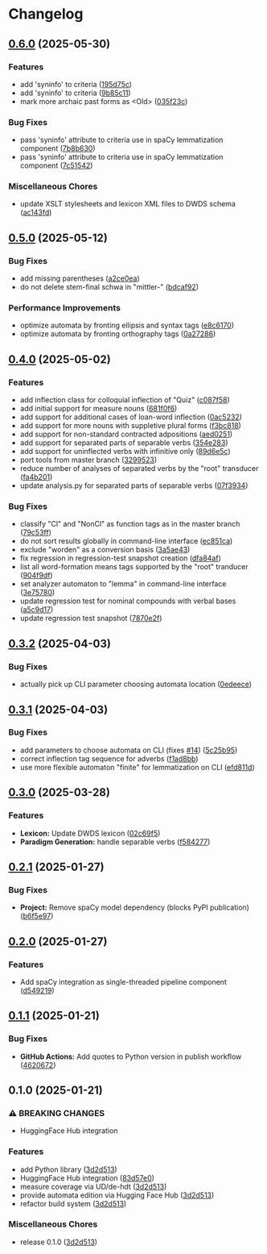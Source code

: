 # Changelog

## [0.6.0](https://github.com/zentrum-lexikographie/dwdsmor/compare/v0.5.0...v0.6.0) (2025-05-30)


### Features

* add 'syninfo' to criteria ([195d75c](https://github.com/zentrum-lexikographie/dwdsmor/commit/195d75c14e4829c8a90bef8e2851242d0d7b5be2))
* add 'syninfo' to criteria ([9b85c11](https://github.com/zentrum-lexikographie/dwdsmor/commit/9b85c11bdc97ed2ff59563dd23c12bfd20a4d2d9))
* mark more archaic past forms as &lt;Old&gt; ([035f23c](https://github.com/zentrum-lexikographie/dwdsmor/commit/035f23c048b4085787c76e2c75075574c9909931))


### Bug Fixes

* pass 'syninfo' attribute to criteria use in spaCy lemmatization component ([7b8b630](https://github.com/zentrum-lexikographie/dwdsmor/commit/7b8b630230ccc3727919ba151c9bde463355b26b))
* pass 'syninfo' attribute to criteria use in spaCy lemmatization component ([7c51542](https://github.com/zentrum-lexikographie/dwdsmor/commit/7c515427457b1d409ce3e964368c05d25730079b))


### Miscellaneous Chores

* update XSLT stylesheets and lexicon XML files to DWDS schema ([ac143fd](https://github.com/zentrum-lexikographie/dwdsmor/commit/ac143fd69f82a13dcc082a9b898cfa80ea0e09e2))

## [0.5.0](https://github.com/zentrum-lexikographie/dwdsmor/compare/v0.4.0...v0.5.0) (2025-05-12)


### Bug Fixes

* add missing parentheses ([a2ce0ea](https://github.com/zentrum-lexikographie/dwdsmor/commit/a2ce0ea77836bdbb2aa3ddc2e680ba7198306cde))
* do not delete stem-final schwa in "mittler-" ([bdcaf92](https://github.com/zentrum-lexikographie/dwdsmor/commit/bdcaf9259f7d024e6f6bf7c58514d43e963f1619))


### Performance Improvements

* optimize automata by fronting ellipsis and syntax tags ([e8c6170](https://github.com/zentrum-lexikographie/dwdsmor/commit/e8c61705de66660f72aadfe48a5d6d62d38aa595))
* optimize automata by fronting orthography tags ([0a27286](https://github.com/zentrum-lexikographie/dwdsmor/commit/0a27286267c5d81f23f3f984eda983ef3ae6b06f))

## [0.4.0](https://github.com/zentrum-lexikographie/dwdsmor/compare/v0.3.2...v0.4.0) (2025-05-02)


### Features

* add inflection class for colloquial inflection of "Quiz" ([c087f58](https://github.com/zentrum-lexikographie/dwdsmor/commit/c087f583e1d251b89f82ad78ef2098332b2fd5e2))
* add initial support for measure nouns ([681f0f6](https://github.com/zentrum-lexikographie/dwdsmor/commit/681f0f6ecbd3f491f68004971a6130bc6069804d))
* add support for additional cases of loan-word inflection ([0ac5232](https://github.com/zentrum-lexikographie/dwdsmor/commit/0ac5232796ad6197788b77086c799f6700b7c476))
* add support for more nouns with suppletive plural forms ([f3bc818](https://github.com/zentrum-lexikographie/dwdsmor/commit/f3bc8183bf9bb446f54d28f975fbf13ef775b906))
* add support for non-standard contracted adpositions ([aed0251](https://github.com/zentrum-lexikographie/dwdsmor/commit/aed0251d12c21b7f4caf105f0907d5da38421dd1))
* add support for separated parts of separable verbs ([354e283](https://github.com/zentrum-lexikographie/dwdsmor/commit/354e283c9087f4144e71dfc5bcd9a6a34059b917))
* add support for uninflected verbs with infinitive only ([89d6e5c](https://github.com/zentrum-lexikographie/dwdsmor/commit/89d6e5c80e0d946e10035dc6751fbdc85e492405))
* port tools from master branch ([3299523](https://github.com/zentrum-lexikographie/dwdsmor/commit/32995230a389877bebd4c4a0ade7c85bea8df8e1))
* reduce number of analyses of separated verbs by the "root" transducer ([fa4b201](https://github.com/zentrum-lexikographie/dwdsmor/commit/fa4b201165b77fbbd370b291b0874c908c586c3d))
* update analysis.py for separated parts of separable verbs ([07f3934](https://github.com/zentrum-lexikographie/dwdsmor/commit/07f3934d9f040e282fb44f9030eb6a1039fa331f))


### Bug Fixes

* classify "Cl" and "NonCl" as function tags as in the master branch ([79c53ff](https://github.com/zentrum-lexikographie/dwdsmor/commit/79c53fffccd67b063c3d6665e6ed1ede6763216e))
* do not sort results globally in command-line interface ([ec851ca](https://github.com/zentrum-lexikographie/dwdsmor/commit/ec851caed9f518899a79a63392c14859c893a59b))
* exclude "worden" as a conversion basis ([3a5ae43](https://github.com/zentrum-lexikographie/dwdsmor/commit/3a5ae43e0a554292c4a2ffdd8db7a9c59d980ef3))
* fix regression in regression-test snapshot creation ([dfa84af](https://github.com/zentrum-lexikographie/dwdsmor/commit/dfa84af8bcf37b96b5ff8b022058ae983092417d))
* list all word-formation means tags supported by the "root" tranducer ([904f9df](https://github.com/zentrum-lexikographie/dwdsmor/commit/904f9df3dc9c70d021c060051d58d77460ef6c22))
* set analyzer automaton to "lemma" in command-line interface ([3e75780](https://github.com/zentrum-lexikographie/dwdsmor/commit/3e75780d1444add92b9a8dff7da75d850dac126c))
* update regression test for nominal compounds with verbal bases ([a5c9d17](https://github.com/zentrum-lexikographie/dwdsmor/commit/a5c9d17fef15f26fb176c8af3c512576444c38eb))
* update regression test snapshot ([7870e2f](https://github.com/zentrum-lexikographie/dwdsmor/commit/7870e2fb8522561503c7d866477ada9369fec390))

## [0.3.2](https://github.com/zentrum-lexikographie/dwdsmor/compare/v0.3.1...v0.3.2) (2025-04-03)


### Bug Fixes

* actually pick up CLI parameter choosing automata location ([0edeece](https://github.com/zentrum-lexikographie/dwdsmor/commit/0edeeceb19c68041c8e0a0d4162640d18b832e38))

## [0.3.1](https://github.com/zentrum-lexikographie/dwdsmor/compare/v0.3.0...v0.3.1) (2025-04-03)


### Bug Fixes

* add parameters to choose automata on CLI (fixes [#14](https://github.com/zentrum-lexikographie/dwdsmor/issues/14)) ([5c25b95](https://github.com/zentrum-lexikographie/dwdsmor/commit/5c25b95eba2375c0115913a04caccbe628704797))
* correct inflection tag sequence for adverbs ([f1ad8bb](https://github.com/zentrum-lexikographie/dwdsmor/commit/f1ad8bb4f4d22b35466d9605313ba5352b931003))
* use more flexible automaton "finite" for lemmatization on CLI ([efd811d](https://github.com/zentrum-lexikographie/dwdsmor/commit/efd811d37def620df3fc68c0f1271d5db1b52a4c))

## [0.3.0](https://github.com/zentrum-lexikographie/dwdsmor/compare/v0.2.1...v0.3.0) (2025-03-28)


### Features

* **Lexicon:** Update DWDS lexicon ([02c69f5](https://github.com/zentrum-lexikographie/dwdsmor/commit/02c69f57bf6bc5a76c916bca92922fd00ef2d6a2))
* **Paradigm Generation:** handle separable verbs ([f584277](https://github.com/zentrum-lexikographie/dwdsmor/commit/f58427721c9360a6eb211676e32649fc4897ed82))

## [0.2.1](https://github.com/zentrum-lexikographie/dwdsmor/compare/v0.2.0...v0.2.1) (2025-01-27)


### Bug Fixes

* **Project:** Remove spaCy model dependency (blocks PyPI publication) ([b6f5e97](https://github.com/zentrum-lexikographie/dwdsmor/commit/b6f5e977be5e520f67ff4d874388428e13883c75))

## [0.2.0](https://github.com/zentrum-lexikographie/dwdsmor/compare/v0.1.1...v0.2.0) (2025-01-27)


### Features

* Add spaCy integration as single-threaded pipeline component ([d549219](https://github.com/zentrum-lexikographie/dwdsmor/commit/d549219dc8b929b503cc79e8be2a0a2a12cc7625))

## [0.1.1](https://github.com/zentrum-lexikographie/dwdsmor/compare/v0.1.0...v0.1.1) (2025-01-21)


### Bug Fixes

* **GitHub Actions:** Add quotes to Python version in publish workflow ([4620672](https://github.com/zentrum-lexikographie/dwdsmor/commit/4620672417467493545ea978fa91a262071751a3))

## 0.1.0 (2025-01-21)


### ⚠ BREAKING CHANGES

* HuggingFace Hub integration

### Features

* add Python library ([3d2d513](https://github.com/zentrum-lexikographie/dwdsmor/commit/3d2d5133ae44b81e431e63bc9ed58800c12985a2))
* HuggingFace Hub integration ([83d57e0](https://github.com/zentrum-lexikographie/dwdsmor/commit/83d57e08bc5af6bcea3794e3ec3e3993c894f895))
* measure coverage via UD/de-hdt ([3d2d513](https://github.com/zentrum-lexikographie/dwdsmor/commit/3d2d5133ae44b81e431e63bc9ed58800c12985a2))
* provide automata edition via Hugging Face Hub ([3d2d513](https://github.com/zentrum-lexikographie/dwdsmor/commit/3d2d5133ae44b81e431e63bc9ed58800c12985a2))
* refactor build system ([3d2d513](https://github.com/zentrum-lexikographie/dwdsmor/commit/3d2d5133ae44b81e431e63bc9ed58800c12985a2))


### Miscellaneous Chores

* release 0.1.0 ([3d2d513](https://github.com/zentrum-lexikographie/dwdsmor/commit/3d2d5133ae44b81e431e63bc9ed58800c12985a2))
